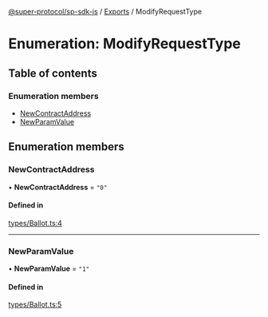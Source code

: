 [@super-protocol/sp-sdk-js](../README.md) / [Exports](../modules.md) / ModifyRequestType

# Enumeration: ModifyRequestType

## Table of contents

### Enumeration members

- [NewContractAddress](ModifyRequestType.md#newcontractaddress)
- [NewParamValue](ModifyRequestType.md#newparamvalue)

## Enumeration members

### NewContractAddress

• **NewContractAddress** = `"0"`

#### Defined in

[types/Ballot.ts:4](https://github.com/Super-Protocol/sp-sdk-js/blob/7d2af19/src/types/Ballot.ts#L4)

___

### NewParamValue

• **NewParamValue** = `"1"`

#### Defined in

[types/Ballot.ts:5](https://github.com/Super-Protocol/sp-sdk-js/blob/7d2af19/src/types/Ballot.ts#L5)
